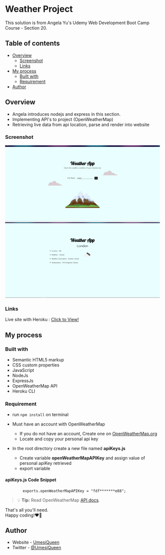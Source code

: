 # Weather Project

This solution is from Angela Yu's Udemy Web Development Boot Camp Course - Section 20.

## Table of contents

- [Overview](#overview)
  - [Screenshot](#screenshot)
  - [Links](#links)
- [My process](#my-process)
  - [Built with](#built-with)
  - [Requirement](#requirement)
- [Author](#author)

## Overview
  - Angela introduces nodejs and express in this section.
  - Implementing API's to project (OpenWeatherMap)  
  - Retrieving live data from api location, parse and render into website

### Screenshot
 ![Alt text](public/images/Screenshot.png?raw=true)
 ![Alt text](public/images/Screenshot2.png?raw=true)

### Links
  Live site with Heroku : [Click to View!](https://fathomless-forest-29682.herokuapp.com/) 

## My process

### Built with

- Semantic HTML5 markup
- CSS custom properties
- JavaScript
- NodeJs
- ExpressJs
- OpenWeatherMap API
- Heroku CLI


### Requirement

- run `npm install` on terminal

- Must have an account with OpenWeatherMap 
  - If you do not have an account, Create one on [OpenWeatherMap.org](https://home.openweathermap.org/)
  - Locate and copy your personal api key

- In the root directory create a new file named **apiKeys.js** 
  - Create variable **openWeatherMapAPIKey** and assign value of personal apiKey retrieved
  - export variable 


#### **apiKeys.js** Code Snippet
```
        exports.openWeatherMapAPIKey = "fdf*******e88";  
```

> :bulb: **Tip:** Read OpenWeatherMap [API docs](https://openweathermap.org/current).

That's all you'll need.     
Happy coding!❤💚


## Author

- Website - [UmesiQueen](https://umesiqueen.github.io/UmesiQueen/)
- Twitter - [@UmesiQueen](https://www.twitter.com/UmesiQueen)


